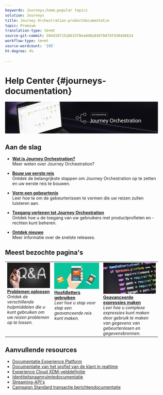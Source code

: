 ```yaml
---
keywords: Journeys;home;popular topics
solution: Journeys
title: Journey Orchestration-productdocumentatie
topic: Premium
translation-type: tm+mt
source-git-commit: 504d19f151863378ea8d0a84978d7df4304d6614
workflow-type: tm+mt
source-wordcount: '195'
ht-degree: 4%

---
```



# Help Center {#journeys-documentation}

![](using/assets/do-not-localize/bannerjourney.png)

## Aan de slag

* **[Wat is Journey Orchestration?](using/about/about-journey-orchestration.md)**<br/>Meer weten over Journey Orchestration?

* **[Bouw uw eerste reis](using/about/get-started.md)**<br/>Ontdek de belangrijkste stappen om Journey Orchestration op te zetten en uw eerste reis te bouwen.

* **[Vorm een gebeurtenis](using/event/about-events.md#section_tbk_5qt_pgb)**<br/>Leer hoe te om de gebeurtenissen te vormen die uw reizen zullen luisteren aan.

* **[Toegang verlenen tot Journey Orchestration](using/about/access-management.md)**<br/>Ontdek hoe u de toegang van uw gebruikers met productprofielen en -rechten kunt beheren.

* **[Ontdek nieuwe](using/release-notes/release-notes.md)**<br/>Meer informatie over de snelste releases.

## Meest bezochte pagina&#39;s

<table>
<tr>
    <td valign="top">
        <a href="using/about/troubleshooting.md">
       <img alt="Ontwikkelaars" src="using/assets/do-not-localize/FAQ.png" />
       </a>
    <div>
    <a href="using/about/troubleshooting.md"><strong>Problemen oplossen</strong></a>
    </div>
    <em>Ontdek de verschillende hulpmiddelen die u kunt gebruiken om uw reizen problemen op te lossen.</em>
    <br>
  </td>
  <td valign="top">
    <a href="using/usecase/building-the-journey.md">
      <img alt="build" src="using/assets/do-not-localize/design.png"/>
    </a>
    <div>
    <a href="using/usecase/building-the-journey.md"><strong>Hoofdletters gebruiken</strong></a>
    </div>
    <em>Leer hoe u stap voor stap een geavanceerde reis kunt maken.</em>
    <br>
  </td>
  <td valign="top">
    <a href="using/expression/expressionadvanced.md">
      <img alt="voorwaarden" src="using/assets/do-not-localize/dev.png"/>
    </a>
    <div>
    <a href="using/expression/expressionadvanced.md"><strong>Geavanceerde expressies maken</strong></a>
    </div>
    <em>Leer hoe u complexe expressies kunt maken door gebruik te maken van gegevens van gebeurtenissen en gegevensbronnen. </em>
    <br>
  </td>
</tr>
</table>

## Aanvullende resources

* [Documentatie Experience Platform](https://www.adobe.com/experience-platform/documentation-and-developer-resources.html)
* [Documentatie van het profiel van de klant in realtime](https://docs.adobe.com/content/help/en/experience-platform/profile/home.html)
* [Experience Cloud XDM-velddefinitie](https://docs.adobe.com/content/help/en/experience-platform/xdm/home.html)
* [Identiteitsnaamruimtedocumentatie](https://docs.adobe.com/content/help/en/experience-platform/identity/home.html)
* [Streaming-API&#39;s](https://docs.adobe.com/content/help/en/experience-platform/ingestion/streaming/overview.html)
* [Campaign Standard transactie berichtendocumentatie](https://docs.adobe.com/content/help/en/campaign-standard/using/communication-channels/transactional-messaging/about-transactional-messaging.html)
